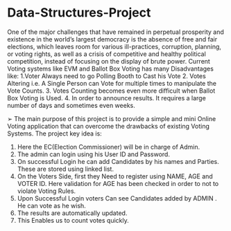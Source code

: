 # Data-Structures-Project
One of the major challenges that have remained in perpetual prosperity and existence in the world’s largest democracy is the absence of free and fair elections, which leaves room for various ill-practices, corruption, planning, or voting rights, as well as a crisis of competitive and healthy political competition, instead of focusing on the display of brute power.
Current Voting systems like EVM and Ballot Box Voting has many Disadvantages like:
1.Voter Always need to go Polling Booth to Cast his Vote
2. Votes Altering i.e. A Single Person can Vote for multiple times to manipulate the Vote Counts.
3. Votes Counting becomes even more difficult when Ballot Box Voting is Used.
4. In order to announce results. It requires a large number of days and sometimes even weeks.

➢	The main purpose of this project is to provide a simple and mini Online Voting application that can overcome the drawbacks of existing Voting Systems.
The project key idea is:
1.	Here the EC(Election Commissioner) will be in charge of Admin. 
2.	The admin can login using his User ID and Password.
3.	On successful Login he can add Candidates by his names and Parties. These are stored using linked list.
4.	On the Voters Side, first they Need to register using NAME, AGE and VOTER ID. Here validation for AGE has been checked in order to not to violate Voting Rules.
5.	Upon Successful Login voters Can see Candidates added by ADMIN . He can vote  as he wish.
6.	The results are automatically updated.
7.	This Enables us to count votes quickly.
